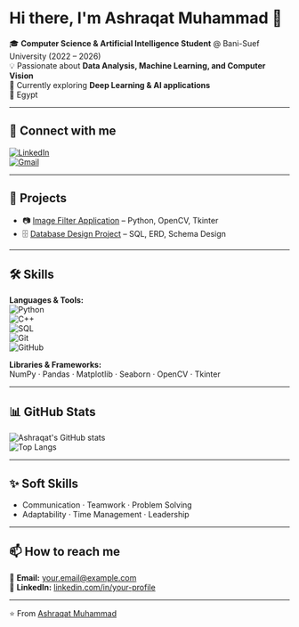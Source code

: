 # Hi there, I'm Ashraqat Muhammad 👋  

🎓 **Computer Science & Artificial Intelligence Student** @ Bani-Suef University (2022 – 2026)  
💡 Passionate about **Data Analysis, Machine Learning, and Computer Vision**  
🌱 Currently exploring **Deep Learning & AI applications**  
📍 Egypt  

---

## 🔗 Connect with me
[![LinkedIn](https://img.shields.io/badge/LinkedIn-0077B5?style=for-the-badge&logo=linkedin&logoColor=white)](www.linkedin.com/in/ashraqt-muhammad)  
[![Gmail](https://img.shields.io/badge/Gmail-D14836?style=for-the-badge&logo=gmail&logoColor=white)](mailto:ashrqtmohamed40@gmail.com)  

---

## 🚀 Projects
- 📷 [Image Filter Application](#) – Python, OpenCV, Tkinter  
- 🗄️ [Database Design Project](#) – SQL, ERD, Schema Design  

---

## 🛠️ Skills
**Languages & Tools:**  
![Python](https://img.shields.io/badge/Python-3776AB?style=flat&logo=python&logoColor=white)  
![C++](https://img.shields.io/badge/C++-00599C?style=flat&logo=cplusplus&logoColor=white)  
![SQL](https://img.shields.io/badge/SQL-003B57?style=flat&logo=databricks&logoColor=white)  
![Git](https://img.shields.io/badge/Git-F05032?style=flat&logo=git&logoColor=white)  
![GitHub](https://img.shields.io/badge/GitHub-181717?style=flat&logo=github&logoColor=white)  

**Libraries & Frameworks:**  
NumPy · Pandas · Matplotlib · Seaborn · OpenCV · Tkinter  

---

## 📊 GitHub Stats
![Ashraqat's GitHub stats](https://github-readme-stats.vercel.app/api?username=YourUserName&show_icons=true&theme=tokyonight)  
![Top Langs](https://github-readme-stats.vercel.app/api/top-langs/?username=YourUserName&layout=compact&theme=tokyonight)  

---

## ✨ Soft Skills
- Communication · Teamwork · Problem Solving  
- Adaptability · Time Management · Leadership  

---

## 📫 How to reach me
📧 **Email:** your.email@example.com  
🔗 **LinkedIn:** [linkedin.com/in/your-profile](https://www.linkedin.com/)  

---

⭐️ From [Ashraqat Muhammad](https://github.com/ashraqt-1026)
